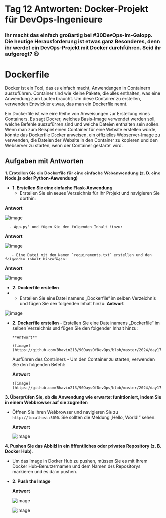 
# Tag 12 Antworten: Docker-Projekt für DevOps-Ingenieure

### Ihr macht das einfach großartig bei **#30DevOps-im-Galopp**. Die heutige Herausforderung ist etwas ganz Besonderes, denn ihr werdet ein DevOps-Projekt mit Docker durchführen. Seid ihr aufgeregt? 😍

# Dockerfile

Docker ist ein Tool, das es einfach macht, Anwendungen in Containern auszuführen. Container sind wie kleine Pakete, die alles enthalten, was eine Anwendung zum Laufen braucht. Um diese Container zu erstellen, verwenden Entwickler etwas, das man ein Dockerfile nennt.

Ein Dockerfile ist wie eine Reihe von Anweisungen zur Erstellung eines Containers. Es sagt Docker, welches Basis-Image verwendet werden soll, welche Befehle auszuführen sind und welche Dateien enthalten sein sollen. Wenn man zum Beispiel einen Container für eine Website erstellen würde, könnte das Dockerfile Docker anweisen, ein offizielles Webserver-Image zu verwenden, die Dateien der Website in den Container zu kopieren und den Webserver zu starten, wenn der Container gestartet wird.


## Aufgaben mit Antworten


**1. Erstellen Sie ein Dockerfile für eine einfache Webanwendung (z. B. eine Node.js oder Python-Anwendung)**
   - **1. Erstellen Sie eine einfache Flask-Anwendung**
      - Erstellen Sie ein neues Verzeichnis für Ihr Projekt und navigieren Sie dorthin:

   
   **Antwort**

![image](https://github.com/Bhavin213/90DaysOfDevOps/blob/master/2024/day17/image/1_Create_a_new_directory.png)



      - App.py' und fügen Sie den folgenden Inhalt hinzu:

      
   **Antwort**
   
![image](https://github.com/Bhavin213/90DaysOfDevOps/blob/master/2024/day17/image/2_app_py.png)


       - Eine Datei mit dem Namen `requirements.txt` erstellen und den folgenden Inhalt hinzufügen:

   **Antwort**

![image](https://github.com/Bhavin213/90DaysOfDevOps/blob/master/2024/day17/image/3_Create_a_requirements_file.png)



   - **2. Dockerfile erstellen**
   - 
      - Erstellen Sie eine Datei namens „Dockerfile“ im selben Verzeichnis und fügen Sie den folgenden Inhalt hinzu:
     **Antwort**

![image](https://github.com/Bhavin213/90DaysOfDevOps/blob/master/2024/day17/image/4_Create_a_Dockerfile.png)

- **2. Dockerfile erstellen**
      - Erstellen Sie eine Datei namens „Dockerfile“ im selben Verzeichnis und fügen Sie den folgenden Inhalt hinzu:

      **Antwort**

      ![image](https://github.com/Bhavin213/90DaysOfDevOps/blob/master/2024/day17/image/5_build_the_docker_image.png)

    Ausführen des Containers
      - Um den Container zu starten, verwenden Sie den folgenden Befehl:

  **Antwort**

      ![image](https://github.com/Bhavin213/90DaysOfDevOps/blob/master/2024/day17/image/6_Run_the_Container.png)

**3. Überprüfen Sie, ob die Anwendung wie erwartet funktioniert, indem Sie in einem Webbrowser auf sie zugreifen**
   - Öffnen Sie Ihren Webbrowser und navigieren Sie zu `http://localhost:5000`. Sie sollten die Meldung „Hello, World!“ sehen.

      **Antwort**

      ![image](https://github.com/Bhavin213/90DaysOfDevOps/blob/master/2024/day17/image/7_Verify_the_Application.png)

**4. Pushen Sie das Abbild in ein öffentliches oder privates Repository (z. B. Docker Hub)**.
   - Um das Image in Docker Hub zu pushen, müssen Sie es mit Ihrem Docker Hub-Benutzernamen und dem Namen des Repositorys markieren und es dann pushen.

   - **2. Push the Image**

      **Antwort**
     
      ![image](https://github.com/Bhavin213/90DaysOfDevOps/blob/master/2024/day17/image/8_Tag_the_Image.png)


      ![image](https://github.com/Bhavin213/90DaysOfDevOps/blob/master/2024/day17/image/9_Push_the_Image.png)


